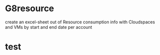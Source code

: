 # G8resource
create an excel-sheet out of Resource consumption info
with Cloudspaces and VMs
by start and end date
per account
# test
